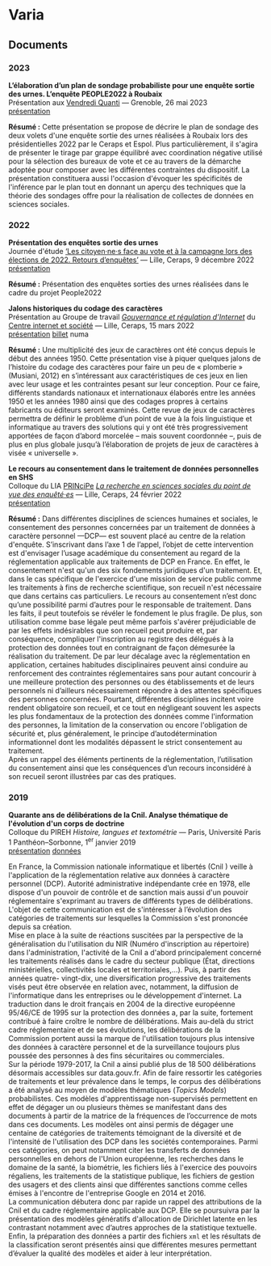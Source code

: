 # Varia

## Documents

### 2023

**L’élaboration d’un plan de sondage probabiliste pour une enquête sortie des urnes. L’enquête PEOPLE2022 à Roubaix**
<br/>
Présentation aux [Vendredi Quanti](https://quantigre.hypotheses.org/) — Grenoble, 26 mai 2023
<br/>
[présentation](https://github.com/tsoubiran/varia/blob/main/2023/vendredi-quanti-plan-de-sondage-enquête-people2022.pdf?raw=true)

**Résumé :** Cette présentation se propose de décrire le plan de sondage des deux volets d'une enquête sortie des urnes réalisées à Roubaix lors des présidentielles 2022 par le Ceraps et Espol. Plus particulièrement, il s'agira de présenter le tirage par grappe équilibré avec coordination négative utilisé pour la sélection des bureaux de vote et ce au travers de la démarche adoptée pour composer avec les différentes contraintes du dispositif. La présentation constituera aussi l'occasion d'évoquer les spécificités de l'inférence par le plan tout en donnant un aperçu des techniques que la théorie des sondages offre pour la réalisation de collectes de données en sciences sociales.

### 2022

**Présentation des enquêtes sortie des urnes**
<br/>
Journée d'étude [‘Les citoyen·ne·s face au vote et à la campagne lors des élections de 2022. Retours d’enquêtes’](https://univ-droit.fr/recherche/actualites-de-la-recherche/manifestations/46469-les-citoyen-ne-s-face-au-vote-et-a-la-campagne-lors-des-elections-de-2022-retours-d-enquetes) — Lille, Ceraps, 9 décembre 2022
<br/>
[présentation](https://github.com/tsoubiran/varia/blob/main/2022/présentation-enquêtes-sorties-des-urnes-people2022.pdf?raw=true)

**Résumé :** Présentation des enquêtes sorties des urnes réalisées dans le cadre du projet People2022

**Jalons historiques du codage des caractères**
<br/>
Présentation au Groupe de travail *[Gouvernance et régulation d’Internet](https://cis.cnrs.fr/gouvernance-et-regulation-dinternet)* du [Centre internet et société](https://cis.cnrs.fr)  — Lille, Ceraps, 15 mars 2022
<br/>
[présentation](https://github.com/tsoubiran/varia/blob/main/2022/cis2022--jeux-de-caract%C3%A8res.pdf?raw=true) [billet](https://numa.hypotheses.org/3963) numa

**Résumé :** Une multiplicité des jeux de caractères ont été conçus depuis le début des années 1950. Cette présentation vise à piquer quelques jalons de l’histoire du codage des caractères pour faire un peu de « plomberie » (Musiani, 2012) en s’intéressant aux caractéristiques de ces jeux en lien avec leur usage et les contraintes pesant sur leur conception. Pour ce faire, différents standards nationaux et internationaux élaborés entre les années 1950 et les années 1980 ainsi que des codages propres à certains fabricants ou éditeurs seront examinés. Cette revue de jeux de caractères permettra de définir le problème d’un point de vue à la fois linguistique et informatique au travers des solutions qui y ont été très progressivement apportées de façon d’abord morcelée – mais souvent coordonnée –, puis de plus en plus globale jusqu’à l’élaboration de projets de jeux de caractères à visée « universelle ».

**Le recours au consentement dans le traitement de données personnelles en SHS**
<br/>
Colloque du LIA [PRINciPe](https://ceraps.univ-lille.fr/recherches-en-cours/partenariats-internationaux/) *[La recherche en sciences sociales du point de vue des enquêté·es](https://ceraps.univ-lille.fr/nc/detail-event/colloque-du-lia-organise-par-le-ceraps-et-luniversite-de-montreal/)* — Lille, Ceraps, 24 février 2022
<br/>
[présentation](https://github.com/tsoubiran/dcp-shs/blob/main/varia/2022/principe2022--recours-consentement-shs.pdf?raw=true)

**Résumé :** Dans différentes disciplines de sciences humaines et sociales, le consentement des personnes concernées par un traitement de données à caractère personnel —DCP— est souvent placé au centre de la relation d'enquête. S’inscrivant dans l’axe 1 de l’appel, l’objet de cette intervention est d'envisager l’usage académique du consentement au regard de la réglementation applicable aux traitements de DCP en France. En effet, le consentement n'est qu'un des six fondements juridiques d'un traitement. Et, dans le cas spécifique de l'exercice d'une mission de service public comme les traitements à fins de recherche scientifique, son recueil n'est nécessaire que dans certains cas particuliers. Le recours au consentement n’est donc qu’une possibilité parmi d’autres pour le responsable de traitement. Dans les faits, il peut toutefois se révéler le fondement le plus fragile. De plus, son utilisation comme base légale peut même parfois s'avérer préjudiciable de par les effets indésirables que son recueil peut produire et, par conséquence, compliquer l'inscription au registre des délégués à la protection des données tout en contraignant de façon démesurée la réalisation du traitement. De par leur décalage avec la réglementation en application, certaines habitudes disciplinaires peuvent ainsi conduire au renforcement des contraintes réglementaires sans pour autant concourir à une meilleure protection des personnes ou des établissements et de leurs personnels ni d’ailleurs nécessairement répondre à des attentes spécifiques des personnes concernées. Pourtant, différentes disciplines incitent voire rendent obligatoire son recueil, et ce tout en négligeant souvent les aspects les plus fondamentaux de la protection des données comme l'information des personnes, la limitation de la conservation ou encore l'obligation de sécurité et, plus généralement, le principe d’autodétermination informationnel dont les modalités dépassent le strict consentement au traitement. 
<br/>
Après un rappel des éléments pertinents de la réglementation, l’utilisation du consentement ainsi que les conséquences d’un recours inconsidéré à son recueil seront illustrées par cas des pratiques.

### 2019

**Quarante ans de délibérations de la Cnil. Analyse thématique de l'évolution d'un corps de doctrine**
<br/>
Colloque du PIREH *Histoire, langues et textométrie* — Paris, Université Paris 1 Panthéon–Sorbonne, 1<sup>er</sup> janvier 2019
<br/>
[présentation](https://github.com/tsoubiran/cnil-delib/blob/master/pdf/pireh2019--cnil-d%C3%A9lib--pr%C3%A9sentation.pdf?raw=true) [données](https://github.com/tsoubiran/cnil-delib)

En France, la Commission nationale informatique et libertés (Cnil ) veille à l'application de la réglementation relative aux données à caractère personnel (DCP). Autorité administrative indépendante crée en 1978, elle dispose d'un pouvoir de contrôle et de sanction mais aussi d'un pouvoir réglementaire s'exprimant au travers de différents types de délibérations. L'objet de cette communication est de s'intéresser à l’évolution des catégories de traitements sur lesquelles la Commission s'est prononcée depuis sa création.
<br/>
Mise en place à la suite de réactions suscitées par la perspective de la généralisation du l'utilisation du NIR (Numéro d'inscription au répertoire) dans l'administration, l'activité de la Cnil a d'abord principalement concerné les traitements réalisés dans le cadre du secteur publique (État, directions ministérielles, collectivités locales et territoriales,...). Puis, à partir des années quatre- vingt-dix, une diversification progressive des traitements visés peut être observée en relation avec, notamment, la diffusion de l'informatique dans les entreprises ou le développement d'internet. La traduction dans le droit français en 2004 de la directive européenne 95/46/CE de 1995 sur la protection des données a, par la suite, fortement contribué à faire croître le nombre de délibérations. Mais au-delà du strict cadre réglementaire et de ses évolutions, les délibérations de la Commission portent aussi la marque de l'utilisation toujours plus intensive des données à caractère personnel et de la surveillance toujours plus poussée des personnes à des fins sécuritaires ou commerciales.
<br/>
Sur la période 1979-2017, la Cnil a ainsi publié plus de 18&nbsp;500 délibérations désormais accessibles sur data.gouv.fr. Afin de faire ressortir les catégories de traitements et leur prévalence dans le temps, le corpus des délibérations a été analysé au moyen de modèles thématiques (*Topics Models*) probabilistes. Ces modèles d'apprentissage non-supervisés permettent en effet de dégager un ou plusieurs thèmes se manifestant dans des documents à partir de la matrice de la fréquences de l’occurrence de mots dans ces documents. Les modèles ont ainsi permis de dégager une centaine de catégories de traitements témoignant de la diversité et de l'intensité de l'utilisation des DCP dans les sociétés contemporaines. Parmi ces catégories, on peut notamment citer les transferts de données personnelles en dehors de l'Union européenne, les recherches dans le domaine de la santé, la biométrie, les fichiers liés à l'exercice des pouvoirs régaliens, les traitements de la statistique publique, les fichiers de gestion des usagers et des clients ainsi que différentes sanctions comme celles émises à l'encontre de l'entreprise Google en 2014 et 2016. 
<br/>
La communication débutera donc par rapide un rappel des attributions de la Cnil et du cadre réglementaire applicable aux DCP. Elle se poursuivra par la présentation des modèles génératifs d'allocation de Dirichlet latente en les contrastant notamment avec d’autres approches de la statistique textuelle. Enfin, la préparation des données a partir des fichiers `xml` et les résultats de la classification seront présentés ainsi que différentes mesures permettant d’évaluer la qualité des modèles et aider à leur interprétation.

